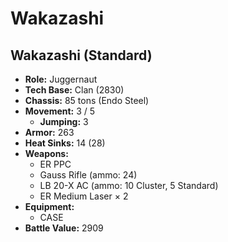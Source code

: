 # Wakazashi
## Wakazashi (Standard)
- **Role:** Juggernaut
- **Tech Base:** Clan (2830)
- **Chassis:** 85 tons (Endo Steel)
- **Movement:** 3 / 5
  - **Jumping:** 3
- **Armor:** 263
- **Heat Sinks:** 14 (28)
- **Weapons:**
  - ER PPC
  - Gauss Rifle (ammo: 24)
  - LB 20-X AC (ammo: 10 Cluster, 5 Standard)
  - ER Medium Laser × 2
- **Equipment:**
  - CASE
- **Battle Value:** 2909

